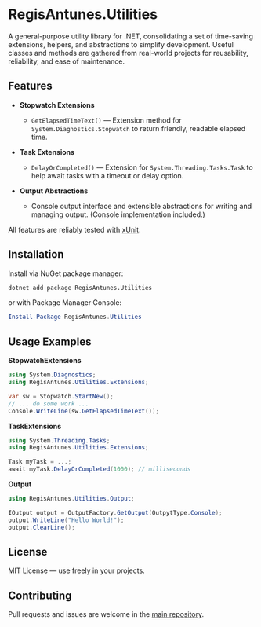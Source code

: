 ﻿# RegisAntunes.Utilities

A general-purpose utility library for .NET, consolidating a set of time-saving extensions, helpers, and abstractions to simplify development. Useful classes and methods are gathered from real-world projects for reusability, reliability, and ease of maintenance.

## Features

- **Stopwatch Extensions**
  - `GetElapsedTimeText()` — Extension method for `System.Diagnostics.Stopwatch` to return friendly, readable elapsed time.

- **Task Extensions**
  - `DelayOrCompleted()` — Extension for `System.Threading.Tasks.Task` to help await tasks with a timeout or delay option.

- **Output Abstractions**
  - Console output interface and extensible abstractions for writing and managing output. (Console implementation included.)

All features are reliably tested with [xUnit](https://xunit.net/).

## Installation

Install via NuGet package manager:

```bash
dotnet add package RegisAntunes.Utilities
```

or with Package Manager Console:

```powershell
Install-Package RegisAntunes.Utilities
```

## Usage Examples

**StopwatchExtensions**
```csharp
using System.Diagnostics;
using RegisAntunes.Utilities.Extensions;

var sw = Stopwatch.StartNew();
// ... do some work ...
Console.WriteLine(sw.GetElapsedTimeText());
```

**TaskExtensions**
```csharp
using System.Threading.Tasks;
using RegisAntunes.Utilities.Extensions;

Task myTask = ...;
await myTask.DelayOrCompleted(1000); // milliseconds
```

**Output**
```csharp
using RegisAntunes.Utilities.Output;

IOutput output = OutputFactory.GetOutput(OutpytType.Console);
output.WriteLine("Hello World!");
output.ClearLine();
```

## License

MIT License — use freely in your projects.

## Contributing

Pull requests and issues are welcome in the [main repository](https://github.com/regismantunes/RA.SDK).